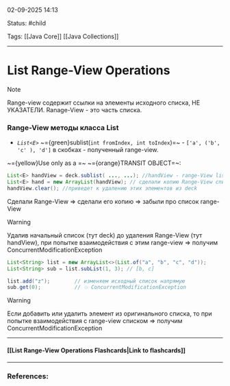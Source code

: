 
02-09-2025 14:13

Status: #child 

Tags: [[Java Core]] [[Java Collections]]

---
# List Range-View Operations

>[!note]
>Range-view содержит ссылки на элементы исходного списка, НЕ УКАЗАТЕЛИ. Ranage-View - это часть списка.

### Range-View методы класса List

- *`List<E>`* ~={green}sublist(`int fromIndex, int toIndex`)=~ - `['a', ('b', 'c' ), 'd']` в скобках - полученный range-view. 

~={yellow}Use only as a  =~ ~={orange}TRANSIT OBJECT=~:
```java
List<E> handView = deck.sublist( ..., ...); //handView - range-View list
List<E> hand = new ArrayList(handView); // сделали копию Range-View списка
handView.clear(); //приведет к удалению этих элементов из deck
```

Сделали Range-View => сделали его копию => забыли про список range-View

> [!warning]
> Удалив начальный список (тут deck) до удаления Range-View (тут handView), при попытке взаимодействия с этим range-view => получим ConcurrentModificationException

```java
List<String> list = new ArrayList<>(List.of("a", "b", "c", "d"));
List<String> sub = list.subList(1, 3); // [b, c]

list.add("z");        // изменяем исходный список напрямую
sub.get(0);           // 💥 ConcurrentModificationException
```


> [!warning]
> Если добавить или удалить элемент из оригинального списка, то при попытке взаимодействия с range-view списком => получим ConcurrentModificationException


----
#### [[List Range-View Operations Flashcards|Link to flashcards]]



---
### References:


